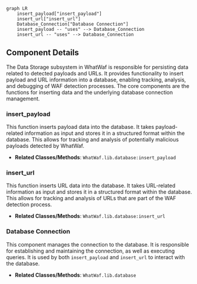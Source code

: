 ```mermaid
graph LR
    insert_payload["insert_payload"]
    insert_url["insert_url"]
    Database_Connection["Database Connection"]
    insert_payload -- "uses" --> Database_Connection
    insert_url -- "uses" --> Database_Connection
```

## Component Details

The Data Storage subsystem in WhatWaf is responsible for persisting data related to detected payloads and URLs. It provides functionality to insert payload and URL information into a database, enabling tracking, analysis, and debugging of WAF detection processes. The core components are the functions for inserting data and the underlying database connection management.

### insert_payload
This function inserts payload data into the database. It takes payload-related information as input and stores it in a structured format within the database. This allows for tracking and analysis of potentially malicious payloads detected by WhatWaf.
- **Related Classes/Methods**: `WhatWaf.lib.database:insert_payload`

### insert_url
This function inserts URL data into the database. It takes URL-related information as input and stores it in a structured format within the database. This allows for tracking and analysis of URLs that are part of the WAF detection process.
- **Related Classes/Methods**: `WhatWaf.lib.database:insert_url`

### Database Connection
This component manages the connection to the database. It is responsible for establishing and maintaining the connection, as well as executing queries. It is used by both `insert_payload` and `insert_url` to interact with the database.
- **Related Classes/Methods**: `WhatWaf.lib.database`